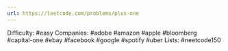 ```yaml
---
url: https://leetcode.com/problems/plus-one
---
```


Difficulty: #easy
Companies: #adobe #amazon #apple #bloomberg #capital-one #ebay #facebook #google #spotify #uber
Lists: #neetcode150